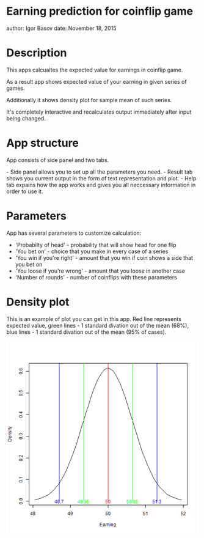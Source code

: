Earning prediction for coinflip game
========================================================
author: Igor Basov
date: November 18, 2015

Description
========================================================

<p>This apps calcualtes the expected value for earnings in coinflip game.</p>
<p>As a result app shows expected value of your earning in given series of games.</p>
<p>Additionally it shows density plot for sample mean of such series.</p>
<p>It's completely interactive and recalculates output immediately after input being changed.</p>

App structure
========================================================
<p>App consists of side panel and two tabs.</p>
- Side panel allows you to set up all the parameters you need.
- Result tab shows you current output in the form of text representation and plot.
- Help tab expains how the app works and gives you all neccessary information in order to use it.

Parameters
========================================================
App has several parameters to customize calculation:

- 'Probabilty of head' - probability that will show head for one flip
- 'You bet on' - choice that you make in every case of a series
- 'You win if you're right' - amount that you win if coin shows a side that you bet on
- 'You loose if you're wrong' - amount that you loose in another case
- 'Number of rounds' - number of coinflips with these parameters

Density plot
========================================================
This is an example of plot you can get in this app. Red line represents expected value, green lines - 1 standard divation out of the mean (68%), blue lines - 1 standard divation out of the mean (95% of cases).

![plot of chunk unnamed-chunk-1](coinflips-figure/unnamed-chunk-1-1.png) 

